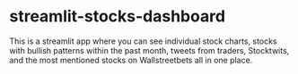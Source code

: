 # streamlit-stocks-dashboard
This is a streamlit app where you can see individual stock charts, stocks with bullish patterns within the past month, tweets from traders, Stocktwits, and the most mentioned stocks on Wallstreetbets all in one place.
